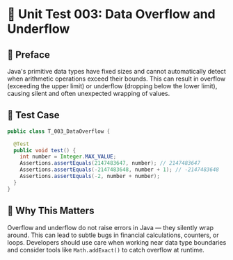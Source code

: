 # 🧪 Unit Test 003: Data Overflow and Underflow

## 📘 Preface

Java's primitive data types have fixed sizes and cannot automatically detect when arithmetic operations exceed their bounds. This can result in overflow (exceeding the upper limit) or underflow (dropping below the lower limit), causing silent and often unexpected wrapping of values.

## 🔬 Test Case

```java
public class T_003_DataOverflow {

  @Test
  public void test() {
    int number = Integer.MAX_VALUE;
    Assertions.assertEquals(2147483647, number); // 2147483647
    Assertions.assertEquals(-2147483648, number + 1); // -2147483648
    Assertions.assertEquals(-2, number + number);
  }
}
```

## 🔎 Why This Matters

Overflow and underflow do not raise errors in Java — they silently wrap around. This can lead to subtle bugs in financial calculations, counters, or loops. Developers should use care when working near data type boundaries and consider tools like `Math.addExact()` to catch overflow at runtime.